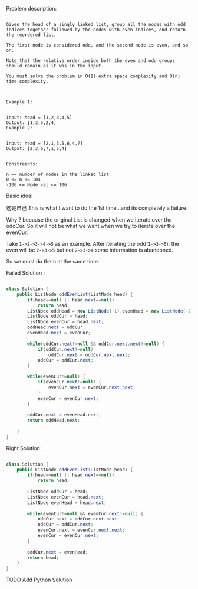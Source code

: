 
Problem description:

```

Given the head of a singly linked list, group all the nodes with odd indices together followed by the nodes with even indices, and return the reordered list.

The first node is considered odd, and the second node is even, and so on.

Note that the relative order inside both the even and odd groups should remain as it was in the input.

You must solve the problem in O(1) extra space complexity and O(n) time complexity.

 

Example 1:


Input: head = [1,2,3,4,5]
Output: [1,3,5,2,4]
Example 2:


Input: head = [2,1,3,5,6,4,7]
Output: [2,3,6,7,1,5,4]
 

Constraints:

n == number of nodes in the linked list
0 <= n <= 104
-106 <= Node.val <= 106

```

Basic idea:

这是自己
This is what I want to do the 1st time...and its completely a failure.

Why ? because the original List is changed when we iterate over the oddCur. So it will not be what we want when we try to iterate over the evenCur.

Take `1->2->3->4->5` as an example. After iterating the odd(`1->3->5`),
the even will be `2->3->5` but not `2->3->4`.some information is abandoned.

So we must do them at the same time.

Failed Solution :

```Java

class Solution {
    public ListNode oddEvenList(ListNode head) {
        if(head==null || head.next==null)
            return head;
        ListNode oddHead = new ListNode(-1),evenHead = new ListNode(-2);
        ListNode oddCur = head;
        ListNode evenCur = head.next;
        oddHead.next = oddCur;
        evenHead.next = evenCur;
        
        while(oddCur.next!=null && oddCur.next.next!=null) {
            if(oddCur.next!=null)
                oddCur.next = oddCur.next.next;
            oddCur = oddCur.next;
        }

        while(evenCur!=null) {
            if(evenCur.next!=null) {
                evenCur.next = evenCur.next.next;
            }
            evenCur = evenCur.next;
        }
       
        oddCur.next = evenHead.next;
        return oddHead.next;
        
    }
}
```

Right Solution :

```Java

class Solution {
    public ListNode oddEvenList(ListNode head) {
        if(head==null || head.next==null)
            return head;
        
        ListNode oddCur = head;
        ListNode evenCur = head.next;
        ListNode evenHead = head.next;
        
        while(evenCur!=null && evenCur.next!=null) {
            oddCur.next = oddCur.next.next;
            oddCur = oddCur.next;
            evenCur.next = evenCur.next.next;
            evenCur = evenCur.next;
        }
        
        oddCur.next = evenHead;
        return head;
    }
}

```

TODO Add Python Solution